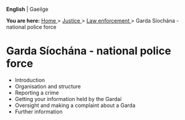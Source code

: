 **English** |  Gaeilge 

**You are here:** [ Home ](/en/) > [ Justice ](/en/justice/) > [ Law
enforcement ](/en/justice/law-enforcement/) > Garda Síochána - national police
force

#  Garda Síochána - national police force

  * Introduction 
  * Organisation and structure 
  * Reporting a crime 
  * Getting your information held by the Gardaí 
  * Oversight and making a complaint about a Garda 
  * Further information 
